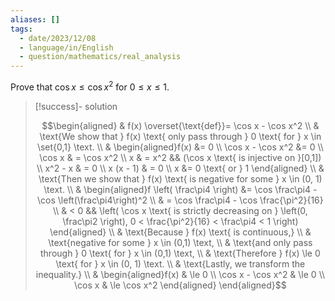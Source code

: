 ```yaml
---
aliases: []
tags:
  - date/2023/12/08
  - language/in/English
  - question/mathematics/real_analysis
---
```


Prove that $\cos x \le \cos x^2$ for $0 \le x \le 1$.

> [!success]- solution
>
> $$\begin{aligned}
& f(x) \overset{\text{def}}= \cos x - \cos x^2 \\
& \text{We show that } f(x) \text{ only pass through } 0 \text{ for } x \in \set{0,1} \text. \\
& \begin{aligned}f(x) &= 0 \\
\cos x - \cos x^2 &= 0 \\
\cos x & = \cos x^2 \\
x & = x^2 && (\cos x \text{ is injective on }[0,1]) \\
x^2 - x & = 0 \\
x (x - 1) & = 0 \\
x &= 0 \text{ or } 1 \end{aligned} \\
& \text{Then we show that } f(x) \text{ is negative for some } x \in (0, 1) \text. \\
& \begin{aligned}f \left( \frac\pi4 \right) &= \cos \frac\pi4 - \cos \left(\frac\pi4\right)^2 \\
& = \cos \frac\pi4 - \cos \frac{\pi^2}{16} \\
& < 0 && \left( \cos x \text{ is strictly decreasing on } \left(0, \frac\pi2 \right), 0 < \frac{\pi^2}{16} < \frac\pi4 < 1 \right)
\end{aligned} \\
& \text{Because } f(x) \text{ is continuous,} \\
& \text{negative for some } x \in (0,1) \text, \\
& \text{and only pass through } 0 \text{ for } x \in (0,1) \text, \\
& \text{Therefore } f(x) \le 0 \text{ for } x \in (0, 1) \text. \\
& \text{Lastly, we transform the inequality.} \\
& \begin{aligned}f(x) & \le 0 \\
\cos x - \cos x^2 & \le 0 \\
\cos x & \le \cos x^2 \end{aligned}
\end{aligned}$$
